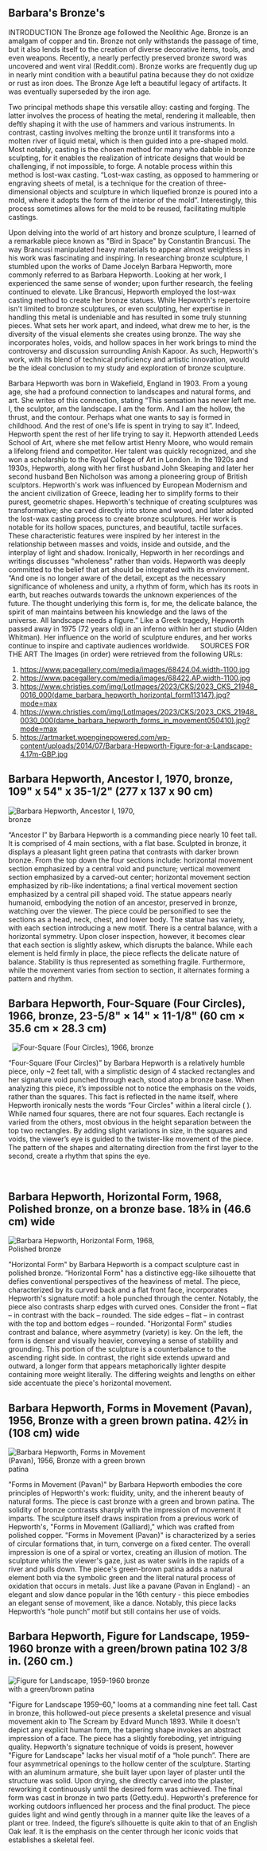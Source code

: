 ## Barbara's Bronze's

INTRODUCTION
The Bronze age followed the Neolithic Age. Bronze is an amalgam of copper and tin. Bronze not only withstands the passage of time, but it also lends itself to the creation of diverse decorative items, tools, and even weapons. Recently, a nearly perfectly preserved bronze sword was uncovered and went viral (Reddit.com). Bronze works are frequently dug up in nearly mint condition with a beautiful patina because they do not oxidize or rust as iron does. The Bronze Age left a beautiful legacy of artifacts. It was eventually superseded by the iron age.

Two principal methods shape this versatile alloy: casting and forging. The latter involves the process of heating the metal, rendering it malleable, then deftly shaping it with the use of hammers and various instruments. In contrast, casting involves melting the bronze until it transforms into a molten river of liquid metal, which is then guided into a pre-shaped mold. Most notably, casting is the chosen method for many who dabble in bronze sculpting, for it enables the realization of intricate designs that would be challenging, if not impossible, to forge. A notable process within this method is lost-wax casting. “Lost-wax casting, as opposed to hammering or engraving sheets of metal, is a technique for the creation of three-dimensional objects and sculpture in which liquefied bronze is poured into a mold, where it adopts the form of the interior of the mold”. Interestingly, this process sometimes allows for the mold to be reused, facilitating multiple castings. 

Upon delving into the world of art history and bronze sculpture, I learned of a remarkable piece known as "Bird in Space" by Constantin Brancusi. The way Brancusi manipulated heavy materials to appear almost weightless in his work was fascinating and inspiring. In researching bronze sculpture, I stumbled upon the works of Dame Jocelyn Barbara Hepworth, more commonly referred to as Barbara Hepworth. Looking at her work, I experienced the same sense of wonder; upon further research, the feeling continued to elevate. Like Brancusi, Hepworth employed the lost-wax casting method to create her bronze statues. While Hepworth's repertoire isn't limited to bronze sculptures, or even sculpting, her expertise in handling this metal is undeniable and has resulted in some truly stunning pieces. What sets her work apart, and indeed, what drew me to her, is the diversity of the visual elements she creates using bronze. The way she incorporates holes, voids, and hollow spaces in her work brings to mind the controversy and discussion surrounding Anish Kapoor. As such, Hepworth's work, with its blend of technical proficiency and artistic innovation, would be the ideal conclusion to my study and exploration of bronze sculpture.

Barbara Hepworth was born in Wakefield, England in 1903. From a young age, she had a profound connection to landscapes and natural forms, and art. She writes of this connection, stating “This sensation has never left me. I, the sculptor, am the landscape. I am the form. And I am the hollow, the thrust, and the contour. Perhaps what one wants to say is formed in childhood. And the rest of one's life is spent in trying to say it”. Indeed, Hepworth spent the rest of her life trying to say it. Hepworth attended Leeds School of Art, where she met fellow artist Henry Moore, who would remain a lifelong friend and competitor. Her talent was quickly recognized, and she won a scholarship to the Royal College of Art in London. In the 1920s and 1930s, Hepworth, along with her first husband John Skeaping and later her second husband Ben Nicholson was among a pioneering group of British sculptors. Hepworth's work was influenced by European Modernism and the ancient civilization of Greece, leading her to simplify forms to their purest, geometric shapes. Hepworth's technique of creating sculptures was transformative; she carved directly into stone and wood, and later adopted the lost-wax casting process to create bronze sculptures. Her work is notable for its hollow spaces, punctures, and beautiful, tactile surfaces. These characteristic features were inspired by her interest in the relationship between masses and voids, inside and outside, and the interplay of light and shadow. Ironically, Hepworth in her recordings and writings discusses “wholeness” rather than voids. Hepworth was deeply committed to the belief that art should be integrated with its environment. “And one is no longer aware of the detail, except as the necessary significance of wholeness and unity, a rhythm of form, which has its roots in earth, but reaches outwards towards the unknown experiences of the future. The thought underlying this form is, for me, the delicate balance, the spirit of man maintains between his knowledge and the laws of the universe. All landscape needs a figure.” Like a Greek tragedy, Hepworth passed away in 1975 (72 years old) in an inferno within her art studio (Alden Whitman). Her influence on the world of sculpture endures, and her works continue to inspire and captivate audiences worldwide. 
 
SOURCES FOR THE ART
The Images (in order) were retrieved from the following URLs:
1.	https://www.pacegallery.com/media/images/68424.04.width-1100.jpg
2.	https://www.pacegallery.com/media/images/68422.AP.width-1100.jpg
3.	https://www.christies.com/img/LotImages/2023/CKS/2023_CKS_21948_0016_000(dame_barbara_hepworth_horizontal_form113147).jpg?mode=max
4.	https://www.christies.com/img/LotImages/2023/CKS/2023_CKS_21948_0030_000(dame_barbara_hepworth_forms_in_movement050410).jpg?mode=max
5.	https://artmarket.wpenginepowered.com/wp-content/uploads/2014/07/Barbara-Hepworth-Figure-for-a-Landscape-4.17m-GBP.jpg
 
## Barbara Hepworth, Ancestor I, 1970, bronze, 109" x 54" x 35-1/2" (277 x 137 x 90 cm)

<div style="display: flex; align-items: center; justify-content: center; max-width: 300px;">
    <img src="/writing/images/bb1.jpg" alt="Barbara Hepworth, Ancestor I, 1970, bronze" style="max-width: 100%; max-height: 100%;">
</div>

“Ancestor I” by Barbara Hepworth is a commanding piece nearly 10 feet tall. It is comprised of 4 main sections, with a flat base. Sculpted in bronze, it displays a pleasant light green patina that contrasts with darker brown bronze. From the top down the four sections include: horizontal movement section emphasized by a central void and puncture; vertical movement section emphasized by a carved-out center; horizontal movement section emphasized by rib-like indentations; a final vertical movement section emphasized by a central pill shaped void. The statue appears nearly humanoid, embodying the notion of an ancestor, preserved in bronze, watching over the viewer. The piece could be personified to see the sections as a head, neck, chest, and lower body. The statue has variety, with each section introducing a new motif. There is a central balance, with a horizontal symmetry. Upon closer inspection, however, it becomes clear that each section is slightly askew, which disrupts the balance. While each element is held firmly in place, the piece reflects the delicate nature of balance. Stability is thus represented as something fragile. Furthermore, while the movement varies from section to section, it alternates forming a pattern and rhythm.

## Barbara Hepworth, Four-Square (Four Circles), 1966, bronze, 23-5/8" × 14" × 11-1/8" (60 cm × 35.6 cm × 28.3 cm)
 
<div style="display: flex; align-items: center; justify-content: center; max-width: 300px;">
    <img src="/writing/images/bb2.jpg" alt="Four-Square (Four Circles), 1966, bronze" style="max-width: 100%; max-height: 100%;">
</div>

“Four-Square (Four Circles)” by Barbara Hepworth is a relatively humble piece, only ~2 feet tall, with a simplistic design of 4 stacked rectangles and her signature void punched through each, stood atop a bronze base. When analyzing this piece, it’s impossible not to notice the emphasis on the voids, rather than the squares. This fact is reflected in the name itself, where Hepworth ironically nests the words “Four Circles” within a literal circle (  ). While named four squares, there are not four squares. Each rectangle is varied from the others, most obvious in the height separation between the top two rectangles. By adding slight variations in size, in the squares and voids, the viewer’s eye is guided to the twister-like movement of the piece. The pattern of the shapes and alternating direction from the first layer to the second, create a rhythm that spins the eye.

 
## Barbara Hepworth, Horizontal Form, 1968, Polished bronze, on a bronze base. 18⅜ in (46.6 cm) wide
 
 
<div style="display: flex; align-items: center; justify-content: center; max-width: 300px;">
    <img src="/writing/images/bb3.jpg" alt="Barbara Hepworth, Horizontal Form, 1968, Polished bronze" style="max-width: 100%; max-height: 100%;">
</div>

"Horizontal Form" by Barbara Hepworth is a compact sculpture cast in polished bronze. “Horizontal Form” has a distinctive egg-like silhouette that defies conventional perspectives of the heaviness of metal. The piece, characterized by its curved back and a flat front face, incorporates Hepworth's signature motif: a hole punched through the center. Notably, the piece also contrasts sharp edges with curved ones. Consider the front – flat – in contrast with the back – rounded.  The side edges – flat – in contrast with the top and bottom edges – rounded. "Horizontal Form" studies contrast and balance, where asymmetry (variety) is key. On the left, the form is denser and visually heavier, conveying a sense of stability and grounding. This portion of the sculpture is a counterbalance to the ascending right side. In contrast, the right side extends upward and outward, a longer form that appears metaphorically lighter despite containing more weight literally. The differing weights and lengths on either side accentuate the piece's horizontal movement.
 
## Barbara Hepworth, Forms in Movement (Pavan), 1956, Bronze with a green brown patina. 42½ in (108 cm) wide
 
<div style="display: flex; align-items: center; justify-content: center; max-width: 300px;">
    <img src="/writing/images/bb4.jpg" alt="Barbara Hepworth, Forms in Movement (Pavan), 1956, Bronze with a green brown patina" style="max-width: 100%; max-height: 100%;">
</div>

"Forms in Movement (Pavan)" by Barbara Hepworth embodies the core principles of Hepworth's work: fluidity, unity, and the inherent beauty of natural forms. The piece is cast bronze with a green and brown patina. The solidity of bronze contrasts sharply with the impression of movement it imparts. The sculpture itself draws inspiration from a previous work of Hepworth's, "Forms in Movement (Galliard)," which was crafted from polished copper. "Forms in Movement (Pavan)" is characterized by a series of circular formations that, in turn, converge on a fixed center. The overall impression is one of a spiral or vortex, creating an illusion of motion. The sculpture whirls the viewer's gaze, just as water swirls in the rapids of a river and pulls down. The piece's green-brown patina adds a natural element both via the symbolic green and the literal natural process of oxidation that occurs in metals. Just like a pavane (Pavan in England) - an elegant and slow dance popular in the 16th century - this piece embodies an elegant sense of movement, like a dance. Notably, this piece lacks Hepworth’s “hole punch” motif but still contains her use of voids. 

## Barbara Hepworth, Figure for Landscape, 1959-1960 bronze with a green/brown patina 102 3/8 in. (260 cm.) 
 
<div style="display: flex; align-items: center; justify-content: center; max-width: 300px;">
    <img src="/writing/images/bb5.jpg" alt="Figure for Landscape, 1959-1960 bronze with a green/brown patina" style="max-width: 100%; max-height: 100%;">
</div>

"Figure for Landscape 1959–60," looms at a commanding nine feet tall. Cast in bronze, this hollowed-out piece presents a skeletal presence and visual movement akin to The Scream by Edvard Munch 1893. While it doesn't depict any explicit human form, the tapering shape invokes an abstract impression of a face. The piece has a slightly foreboding, yet intriguing quality. Hepworth's signature technique of voids is present, however "Figure for Landscape" lacks her visual motif of a “hole punch”. There are four asymmetrical openings to the hollow center of the sculpture. Starting with an aluminum armature, she built layer upon layer of plaster until the structure was solid. Upon drying, she directly carved into the plaster, reworking it continuously until the desired form was achieved. The final form was cast in bronze in two parts (Getty.edu). Hepworth's preference for working outdoors influenced her process and the final product. The piece guides light and wind gently through in a manner quite like the leaves of a plant or tree. Indeed, the figure’s silhouette is quite akin to that of an English Oak leaf. It is the emphasis on the center through her iconic voids that establishes a skeletal feel.
 
